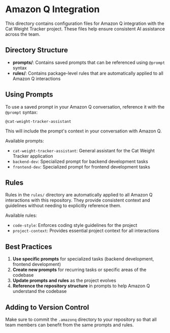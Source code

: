 # Amazon Q Integration

This directory contains configuration files for Amazon Q integration with the Cat Weight Tracker project. These files help ensure consistent AI assistance across the team.

## Directory Structure

- **prompts/**: Contains saved prompts that can be referenced using `@prompt` syntax
- **rules/**: Contains package-level rules that are automatically applied to all Amazon Q interactions

## Using Prompts

To use a saved prompt in your Amazon Q conversation, reference it with the `@prompt` syntax:

```
@cat-weight-tracker-assistant
```

This will include the prompt's context in your conversation with Amazon Q.

Available prompts:
- `cat-weight-tracker-assistant`: General assistant for the Cat Weight Tracker application
- `backend-dev`: Specialized prompt for backend development tasks
- `frontend-dev`: Specialized prompt for frontend development tasks

## Rules

Rules in the `rules/` directory are automatically applied to all Amazon Q interactions with this repository. They provide consistent context and guidelines without needing to explicitly reference them.

Available rules:
- `code-style`: Enforces coding style guidelines for the project
- `project-context`: Provides essential project context for all interactions

## Best Practices

1. **Use specific prompts** for specialized tasks (backend development, frontend development)
2. **Create new prompts** for recurring tasks or specific areas of the codebase
3. **Update prompts and rules** as the project evolves
4. **Reference the repository structure** in prompts to help Amazon Q understand the codebase

## Adding to Version Control

Make sure to commit the `.amazonq` directory to your repository so that all team members can benefit from the same prompts and rules.